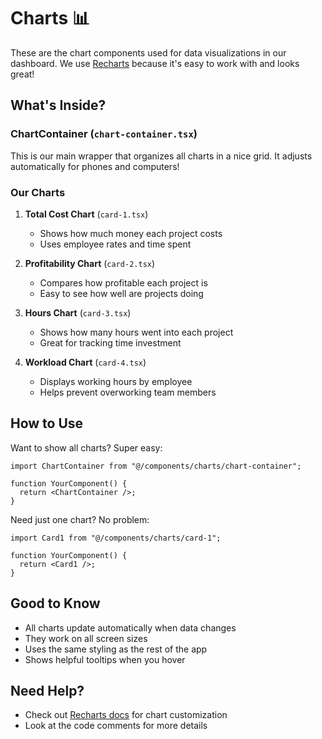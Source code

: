# Charts 📊

These are the chart components used for data visualizations in our dashboard. We use [Recharts](https://recharts.org/) because it's easy to work with and looks great!

## What's Inside?

### ChartContainer (`chart-container.tsx`)

This is our main wrapper that organizes all charts in a nice grid. It adjusts automatically for phones and computers!

### Our Charts

1. **Total Cost Chart** (`card-1.tsx`)

   - Shows how much money each project costs
   - Uses employee rates and time spent

2. **Profitability Chart** (`card-2.tsx`)

   - Compares how profitable each project is
   - Easy to see how well are projects doing

3. **Hours Chart** (`card-3.tsx`)

   - Shows how many hours went into each project
   - Great for tracking time investment

4. **Workload Chart** (`card-4.tsx`)
   - Displays working hours by employee
   - Helps prevent overworking team members

## How to Use

Want to show all charts? Super easy:

```tsx
import ChartContainer from "@/components/charts/chart-container";

function YourComponent() {
  return <ChartContainer />;
}
```

Need just one chart? No problem:

```tsx
import Card1 from "@/components/charts/card-1";

function YourComponent() {
  return <Card1 />;
}
```

## Good to Know

- All charts update automatically when data changes
- They work on all screen sizes
- Uses the same styling as the rest of the app
- Shows helpful tooltips when you hover

## Need Help?

- Check out [Recharts docs](https://recharts.org/) for chart customization
- Look at the code comments for more details
